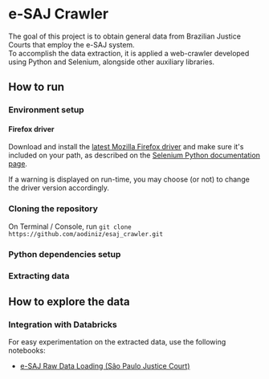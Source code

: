 
# e-SAJ Crawler

The goal of this project is to obtain general data from Brazilian Justice Courts that employ the e-SAJ system.  
To accomplish the data extraction, it is applied a web-crawler developed using Python and Selenium, alongside other auxiliary libraries.

## How to run

### Environment setup

#### Firefox driver

Download and install the [latest Mozilla Firefox driver](https://github.com/mozilla/geckodriver/releases) and make sure it's included on your path, as described on the [Selenium Python documentation page](https://selenium-python.readthedocs.io/installation.html#drivers).

If a warning is displayed on run-time, you may choose (or not) to change the driver version accordingly.

### Cloning the repository

On Terminal / Console, run `git clone https://github.com/aodiniz/esaj_crawler.git`

### Python dependencies setup



### Extracting data

## How to explore the data

### Integration with Databricks

For easy experimentation on the extracted data, use the following notebooks:

* [e-SAJ Raw Data Loading (São Paulo Justice Court)](https://databricks-prod-cloudfront.cloud.databricks.com/public/4027ec902e239c93eaaa8714f173bcfc/4344861173232069/3708033308179043/6869627049114758/latest.html)
